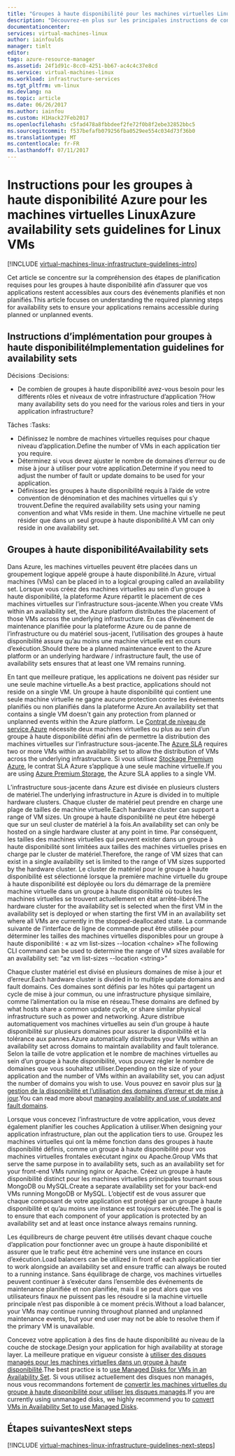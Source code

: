 ```yaml
---
title: "Groupes à haute disponibilité pour les machines virtuelles Linux dans Azure | Microsoft Docs"
description: "Découvrez-en plus sur les principales instructions de conception et d’implémentation pour le déploiement de groupes à haute disponibilité dans des services d’infrastructure Azure."
documentationcenter: 
services: virtual-machines-linux
author: iainfoulds
manager: timlt
editor: 
tags: azure-resource-manager
ms.assetid: 24f1d91c-8cc0-4251-bb67-ac4c4c37e8cd
ms.service: virtual-machines-linux
ms.workload: infrastructure-services
ms.tgt_pltfrm: vm-linux
ms.devlang: na
ms.topic: article
ms.date: 06/26/2017
ms.author: iainfou
ms.custom: H1Hack27Feb2017
ms.openlocfilehash: c5fad478a8fbbdeef2fe72f0b8f2ebe32852bbc5
ms.sourcegitcommit: f537befafb079256fba0529ee554c034d73f36b0
ms.translationtype: MT
ms.contentlocale: fr-FR
ms.lasthandoff: 07/11/2017
---
```

# <a name="azure-availability-sets-guidelines-for-linux-vms"></a><span data-ttu-id="0bf29-103">Instructions pour les groupes à haute disponibilité Azure pour les machines virtuelles Linux</span><span class="sxs-lookup"><span data-stu-id="0bf29-103">Azure availability sets guidelines for Linux VMs</span></span>

[!INCLUDE [virtual-machines-linux-infrastructure-guidelines-intro](../../../includes/virtual-machines-linux-infrastructure-guidelines-intro.md)]

<span data-ttu-id="0bf29-104">Cet article se concentre sur la compréhension des étapes de planification requises pour les groupes à haute disponibilité afin d’assurer que vos applications restent accessibles aux cours des événements planifiés et non planifiés.</span><span class="sxs-lookup"><span data-stu-id="0bf29-104">This article focuses on understanding the required planning steps for availability sets to ensure your applications remains accessible during planned or unplanned events.</span></span>

## <a name="implementation-guidelines-for-availability-sets"></a><span data-ttu-id="0bf29-105">Instructions d’implémentation pour groupes à haute disponibilité</span><span class="sxs-lookup"><span data-stu-id="0bf29-105">Implementation guidelines for availability sets</span></span>
<span data-ttu-id="0bf29-106">Décisions :</span><span class="sxs-lookup"><span data-stu-id="0bf29-106">Decisions:</span></span>

* <span data-ttu-id="0bf29-107">De combien de groupes à haute disponibilité avez-vous besoin pour les différents rôles et niveaux de votre infrastructure d’application ?</span><span class="sxs-lookup"><span data-stu-id="0bf29-107">How many availability sets do you need for the various roles and tiers in your application infrastructure?</span></span>

<span data-ttu-id="0bf29-108">Tâches :</span><span class="sxs-lookup"><span data-stu-id="0bf29-108">Tasks:</span></span>

* <span data-ttu-id="0bf29-109">Définissez le nombre de machines virtuelles requises pour chaque niveau d’application.</span><span class="sxs-lookup"><span data-stu-id="0bf29-109">Define the number of VMs in each application tier you require.</span></span>
* <span data-ttu-id="0bf29-110">Déterminez si vous devez ajuster le nombre de domaines d’erreur ou de mise à jour à utiliser pour votre application.</span><span class="sxs-lookup"><span data-stu-id="0bf29-110">Determine if you need to adjust the number of fault or update domains to be used for your application.</span></span>
* <span data-ttu-id="0bf29-111">Définissez les groupes à haute disponibilité requis à l’aide de votre convention de dénomination et des machines virtuelles qui s’y trouvent.</span><span class="sxs-lookup"><span data-stu-id="0bf29-111">Define the required availability sets using your naming convention and what VMs reside in them.</span></span> <span data-ttu-id="0bf29-112">Une machine virtuelle ne peut résider que dans un seul groupe à haute disponibilité.</span><span class="sxs-lookup"><span data-stu-id="0bf29-112">A VM can only reside in one availability set.</span></span> 

## <a name="availability-sets"></a><span data-ttu-id="0bf29-113">Groupes à haute disponibilité</span><span class="sxs-lookup"><span data-stu-id="0bf29-113">Availability sets</span></span>
<span data-ttu-id="0bf29-114">Dans Azure, les machines virtuelles peuvent être placées dans un groupement logique appelé groupe à haute disponibilité.</span><span class="sxs-lookup"><span data-stu-id="0bf29-114">In Azure, virtual machines (VMs) can be placed in to a logical grouping called an availability set.</span></span> <span data-ttu-id="0bf29-115">Lorsque vous créez des machines virtuelles au sein d’un groupe à haute disponibilité, la plateforme Azure répartit le placement de ces machines virtuelles sur l’infrastructure sous-jacente.</span><span class="sxs-lookup"><span data-stu-id="0bf29-115">When you create VMs within an availability set, the Azure platform distributes the placement of those VMs across the underlying infrastructure.</span></span> <span data-ttu-id="0bf29-116">En cas d’événement de maintenance planifiée pour la plateforme Azure ou de panne de l’infrastructure ou du matériel sous-jacent, l’utilisation des groupes à haute disponibilité assure qu’au moins une machine virtuelle est en cours d’exécution.</span><span class="sxs-lookup"><span data-stu-id="0bf29-116">Should there be a planned maintenance event to the Azure platform or an underlying hardware / infrastructure fault, the use of availability sets ensures that at least one VM remains running.</span></span>

<span data-ttu-id="0bf29-117">En tant que meilleure pratique, les applications ne doivent pas résider sur une seule machine virtuelle.</span><span class="sxs-lookup"><span data-stu-id="0bf29-117">As a best practice, applications should not reside on a single VM.</span></span> <span data-ttu-id="0bf29-118">Un groupe à haute disponibilité qui contient une seule machine virtuelle ne gagne aucune protection contre les événements planifiés ou non planifiés dans la plateforme Azure.</span><span class="sxs-lookup"><span data-stu-id="0bf29-118">An availability set that contains a single VM doesn't gain any protection from planned or unplanned events within the Azure platform.</span></span> <span data-ttu-id="0bf29-119">Le [Contrat de niveau de service Azure](https://azure.microsoft.com/support/legal/sla/virtual-machines) nécessite deux machines virtuelles ou plus au sein d’un groupe à haute disponibilité défini afin de permettre la distribution des machines virtuelles sur l’infrastructure sous-jacente.</span><span class="sxs-lookup"><span data-stu-id="0bf29-119">The [Azure SLA](https://azure.microsoft.com/support/legal/sla/virtual-machines) requires two or more VMs within an availability set to allow the distribution of VMs across the underlying infrastructure.</span></span> <span data-ttu-id="0bf29-120">Si vous utilisez [Stockage Premium Azure](../../storage/storage-premium-storage.md?toc=%2fazure%2fvirtual-machines%2flinux%2ftoc.json), le contrat SLA Azure s’applique à une seule machine virtuelle.</span><span class="sxs-lookup"><span data-stu-id="0bf29-120">If you are using [Azure Premium Storage](../../storage/storage-premium-storage.md?toc=%2fazure%2fvirtual-machines%2flinux%2ftoc.json), the Azure SLA applies to a single VM.</span></span>

<span data-ttu-id="0bf29-121">L’infrastructure sous-jacente dans Azure est divisée en plusieurs clusters de matériel.</span><span class="sxs-lookup"><span data-stu-id="0bf29-121">The underlying infrastructure in Azure is divided in to multiple hardware clusters.</span></span> <span data-ttu-id="0bf29-122">Chaque cluster de matériel peut prendre en charge une plage de tailles de machine virtuelle.</span><span class="sxs-lookup"><span data-stu-id="0bf29-122">Each hardware cluster can support a range of VM sizes.</span></span> <span data-ttu-id="0bf29-123">Un groupe à haute disponibilité ne peut être hébergé que sur un seul cluster de matériel à la fois.</span><span class="sxs-lookup"><span data-stu-id="0bf29-123">An availability set can only be hosted on a single hardware cluster at any point in time.</span></span> <span data-ttu-id="0bf29-124">Par conséquent, les tailles des machines virtuelles qui peuvent exister dans un groupe à haute disponibilité sont limitées aux tailles des machines virtuelles prises en charge par le cluster de matériel.</span><span class="sxs-lookup"><span data-stu-id="0bf29-124">Therefore, the range of VM sizes that can exist in a single availability set is limited to the range of VM sizes supported by the hardware cluster.</span></span> <span data-ttu-id="0bf29-125">Le cluster de matériel pour le groupe à haute disponibilité est sélectionné lorsque la première machine virtuelle du groupe à haute disponibilité est déployée ou lors du démarrage de la première machine virtuelle dans un groupe à haute disponibilité où toutes les machines virtuelles se trouvent actuellement en état arrêté-libéré.</span><span class="sxs-lookup"><span data-stu-id="0bf29-125">The hardware cluster for the availability set is selected when the first VM in the availability set is deployed or when starting the first VM in an availability set where all VMs are currently in the stopped-deallocated state.</span></span> <span data-ttu-id="0bf29-126">La commande suivante de l’interface de ligne de commande peut être utilisée pour déterminer les tailles des machines virtuelles disponibles pour un groupe à haute disponibilité : « az vm list-sizes --location \<chaîne\> »</span><span class="sxs-lookup"><span data-stu-id="0bf29-126">The following CLI command can be used to determine the range of VM sizes available for an availability set: “az vm list-sizes --location \<string\>”</span></span>

<span data-ttu-id="0bf29-127">Chaque cluster matériel est divisé en plusieurs domaines de mise à jour et d’erreur.</span><span class="sxs-lookup"><span data-stu-id="0bf29-127">Each hardware cluster is divided in to multiple update domains and fault domains.</span></span> <span data-ttu-id="0bf29-128">Ces domaines sont définis par les hôtes qui partagent un cycle de mise à jour commun, ou une infrastructure physique similaire, comme l’alimentation ou la mise en réseau.</span><span class="sxs-lookup"><span data-stu-id="0bf29-128">These domains are defined by what hosts share a common update cycle, or share similar physical infrastructure such as power and networking.</span></span> <span data-ttu-id="0bf29-129">Azure distribue automatiquement vos machines virtuelles au sein d’un groupe à haute disponibilité sur plusieurs domaines pour assurer la disponibilité et la tolérance aux pannes.</span><span class="sxs-lookup"><span data-stu-id="0bf29-129">Azure automatically distributes your VMs within an availability set across domains to maintain availability and fault tolerance.</span></span> <span data-ttu-id="0bf29-130">Selon la taille de votre application et le nombre de machines virtuelles au sein d’un groupe à haute disponibilité, vous pouvez régler le nombre de domaines que vous souhaitez utiliser.</span><span class="sxs-lookup"><span data-stu-id="0bf29-130">Depending on the size of your application and the number of VMs within an availability set, you can adjust the number of domains you wish to use.</span></span> <span data-ttu-id="0bf29-131">Vous pouvez en savoir plus sur [la gestion de la disponibilité et l’utilisation des domaines d’erreur et de mise à jour](manage-availability.md).</span><span class="sxs-lookup"><span data-stu-id="0bf29-131">You can read more about [managing availability and use of update and fault domains](manage-availability.md).</span></span>

<span data-ttu-id="0bf29-132">Lorsque vous concevez l’infrastructure de votre application, vous devez également planifier les couches Application à utiliser.</span><span class="sxs-lookup"><span data-stu-id="0bf29-132">When designing your application infrastructure, plan out the application tiers to use.</span></span> <span data-ttu-id="0bf29-133">Groupez les machines virtuelles qui ont la même fonction dans des groupes à haute disponibilité définis, comme un groupe à haute disponibilité pour vos machines virtuelles frontales exécutant nginx ou Apache.</span><span class="sxs-lookup"><span data-stu-id="0bf29-133">Group VMs that serve the same purpose in to availability sets, such as an availability set for your front-end VMs running nginx or Apache.</span></span> <span data-ttu-id="0bf29-134">Créez un groupe à haute disponibilité distinct pour les machines virtuelles principales tournant sous MongoDB ou MySQL.</span><span class="sxs-lookup"><span data-stu-id="0bf29-134">Create a separate availability set for your back-end VMs running MongoDB or MySQL.</span></span> <span data-ttu-id="0bf29-135">L’objectif est de vous assurer que chaque composant de votre application est protégé par un groupe à haute disponibilité et qu’au moins une instance est toujours exécutée.</span><span class="sxs-lookup"><span data-stu-id="0bf29-135">The goal is to ensure that each component of your application is protected by an availability set and at least once instance always remains running.</span></span>

<span data-ttu-id="0bf29-136">Les équilibreurs de charge peuvent être utilisés devant chaque couche d’application pour fonctionner avec un groupe à haute disponibilité et assurer que le trafic peut être acheminé vers une instance en cours d’exécution.</span><span class="sxs-lookup"><span data-stu-id="0bf29-136">Load balancers can be utilized in front of each application tier to work alongside an availability set and ensure traffic can always be routed to a running instance.</span></span> <span data-ttu-id="0bf29-137">Sans équilibrage de charge, vos machines virtuelles peuvent continuer à s’exécuter dans l’ensemble des événements de maintenance planifiée et non planifiée, mais il se peut alors que vos utilisateurs finaux ne puissent pas les résoudre si la machine virtuelle principale n’est pas disponible à ce moment précis.</span><span class="sxs-lookup"><span data-stu-id="0bf29-137">Without a load balancer, your VMs may continue running throughout planned and unplanned maintenance events, but your end user may not be able to resolve them if the primary VM is unavailable.</span></span>

<span data-ttu-id="0bf29-138">Concevez votre application à des fins de haute disponibilité au niveau de la couche de stockage.</span><span class="sxs-lookup"><span data-stu-id="0bf29-138">Design your application for high availability at storage layer.</span></span> <span data-ttu-id="0bf29-139">La meilleure pratique en vigueur consiste à [utiliser des disques managés pour les machines virtuelles dans un groupe à haute disponibilité](manage-availability.md#use-managed-disks-for-vms-in-an-availability-set).</span><span class="sxs-lookup"><span data-stu-id="0bf29-139">The best practice is to [use Managed Disks for VMs in an Availability Set](manage-availability.md#use-managed-disks-for-vms-in-an-availability-set).</span></span> <span data-ttu-id="0bf29-140">Si vous utilisez actuellement des disques non managés, nous vous recommandons fortement de [convertir les machines virtuelles du groupe à haute disponibilité pour utiliser les disques managés](convert-unmanaged-to-managed-disks.md#convert-vms-in-an-availability-set).</span><span class="sxs-lookup"><span data-stu-id="0bf29-140">If you are currently using unmanaged disks, we highly recommend you to [convert VMs in Availability Set to use Managed Disks](convert-unmanaged-to-managed-disks.md#convert-vms-in-an-availability-set).</span></span>

## <a name="next-steps"></a><span data-ttu-id="0bf29-141">Étapes suivantes</span><span class="sxs-lookup"><span data-stu-id="0bf29-141">Next steps</span></span>
[!INCLUDE [virtual-machines-linux-infrastructure-guidelines-next-steps](../../../includes/virtual-machines-linux-infrastructure-guidelines-next-steps.md)]

